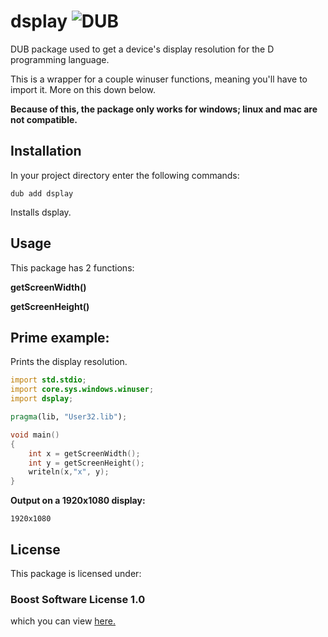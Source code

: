 # dsplay ![DUB](https://img.shields.io/dub/v/dsplay?style=plastic)
DUB package used to get a device's display resolution for the D programming language.


This is a wrapper for a couple winuser functions, meaning you'll have to import it. More on this down below.

**Because of this, the package only works for windows; linux and mac are not compatible.**

## Installation

In your project directory enter the following commands:

```
dub add dsplay
```

Installs dsplay.

## Usage
This package has 2 functions:


**getScreenWidth()**


**getScreenHeight()**

## Prime example:
Prints the display resolution.

```d
import std.stdio;
import core.sys.windows.winuser;
import dsplay;

pragma(lib, "User32.lib");

void main()
{
	int x = getScreenWidth();
	int y = getScreenHeight();
	writeln(x,"x", y);
}
```
**Output on a 1920x1080 display:**
```
1920x1080
```

## License
This package is licensed under:
### Boost Software License 1.0
which you can view [here.](https://github.com/Dogey11/dsplay/blob/main/LICENSE)
